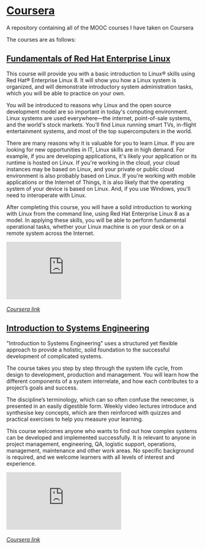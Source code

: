 # [Coursera](https://www.coursera.org/)
A repository containing all of the MOOC courses I have taken on Coursera

The courses are as follows:

## [Fundamentals of Red Hat Enterprise Linux](https://www.coursera.org/learn/fundamentals-of-red-hat-enterprise-linux)

This course will provide you with a basic introduction to Linux® skills using Red Hat® Enterprise Linux 8. It will show you how a Linux system is organized, and will demonstrate introductory system administration tasks, which you will be able to practice on your own.

You will be introduced to reasons why Linux and the open source development model are so important in today's computing environment. Linux systems are used everywhere—the internet, point-of-sale systems, and the world's stock markets. You’ll find Linux running smart TVs, in-flight entertainment systems, and most of the top supercomputers in the world.

There are many reasons why it is valuable for you to learn Linux. If you are looking for new opportunities in IT, Linux skills are in high demand. For example, if you are developing applications, it's likely your application or its runtime is hosted on Linux. If you're working in the cloud, your cloud instances may be based on Linux, and your private or public cloud environment is also probably based on Linux. If you're working with mobile applications or the Internet of Things, it is also likely that the operating system of your device is based on Linux. And, if you use Windows, you'll need to interoperate with Linux.

After completing this course, you will have a solid introduction to working with Linux from the command line, using Red Hat Enterprise Linux 8 as a model. In applying these skills, you will be able to perform fundamental operational tasks, whether your Linux machine is on your desk or on a remote system across the Internet.

![Certificate](https://github.com/khkhiu/MOOC/blob/main/Coursera/Certificates/Fundamentals_of_Red_Hat_Enterprise_Linux.pdf)

<em>[Coursera link](https://coursera.org/share/bd0e2c633d918f4133a205ee785a5f75)</em>

## [Introduction to Systems Engineering](https://www.coursera.org/learn/systems-engineering)

"Introduction to Systems Engineering" uses a structured yet flexible approach to provide a holistic, solid foundation to the successful development of complicated systems.

The course takes you step by step through the system life cycle, from design to development, production and management. You will learn how the different components of a system interrelate, and how each contributes to a project’s goals and success. 

The discipline’s terminology, which can so often confuse the newcomer, is presented in an easily digestible form. Weekly video lectures introduce and synthesise key concepts, which are then reinforced with quizzes and practical exercises to help you measure your learning. 

This course welcomes anyone who wants to find out how complex systems can be developed and implemented successfully. It is relevant to anyone in project management, engineering, QA, logistic support, operations, management, maintenance and other work areas. No specific background is required, and we welcome learners with all levels of interest and experience.

![Certificate](https://github.com/khkhiu/MOOC/blob/main/Coursera/Certificates/Introduction_to_Systems_Engineering.pdf)

<em>[Coursera link](https://coursera.org/share/738fc84d17bbd3eec03c81aa32fddf31)</em>